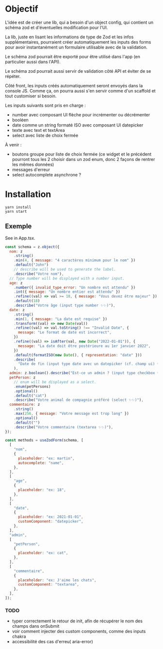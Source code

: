 # Objectif

L'idée est de créer une lib, qui a besoin d'un object config,
qui contient un schéma zod et d'éventuelles modification pour l'UI.

La lib, juste en lisant les informations de type de Zod et les infos supplémentaires,
pourraient créer automatiquement les inputs des forms pour avoir instantanément un
formulaire utilisable avec de la validation.

Le schéma zod pourrait être exporté pour être utilisé dans l'app (en particulier aussi dans l'API).

Le schéma zod pourrait aussi servir de validation côté API et éviter de se répéter.

Côté front, les inputs créés automatiquement seront envoyés dans la console JS. Comme ça, on pourra aussi s'en servir comme d'un scaffold et tout customiser si besoin.

Les inputs suivants sont pris en charge :

- number avec composant UI flèche pour incrémenter ou décrémenter
- booléen
- date comme un string formaté ISO avec composant UI datepicker
- texte avec text et textArea
- select avec liste de choix fermée

À venir :

- boutons groupe pour liste de choix fermée (ce widget et le précédent pourront tous les 2 choisir dans un zod enum, donc 2 façons de rentrer les mêmes données)
- messages d'erreur
- select autocomplete asynchrone ?

# Installation

```
yarn install
yarn start
```

## Exemple

See in App.tsx.

```jsx
const schema = z.object({
  nom: z
    .string()
    .min(4, { message: "4 caractères minimum pour le nom" })
    .default("John")
    // describe will be used to generate the label.
    .describe("Votre nom"),
  // Type number will be displayed with a number input.
  age: z
    .number({ invalid_type_error: "Un nombre est attendu" })
    .int({ message: "Un nombre entier est attendu" })
    .refine((val) => val >= 18, { message: "Vous devez être majeur" })
    .default(18)
    .describe("Votre âge (input type number ✨✨)"),
  date: z
    .string()
    .min(1, { message: "La date est requise" })
    .transform((val) => new Date(val))
    .refine((val) => val.toString() !== "Invalid Date", {
      message: "Le format de date est incorrect",
    })
    .refine((val) => isAfter(val, new Date("2022-01-01")), {
      message: "La date doit être postérieure au 1er janvier 2022",
    })
    .default(formatISO(new Date(), { representation: "date" }))
    .describe(
      "Date de fin (input type date avec un datepicker (cf. champ ui) ✨✨)"
    ),
  admin: z.boolean().describe("Est-ce un admin ? (input type checkbox ✨✨)"),
  petPerson: z
    // enum will be displayed as a select.
    .enum(petPersons)
    .optional()
    .default("cat")
    .describe("Votre animal de compagnie préféré (select ✨✨)"),
  commentaire: z
    .string()
    .max(256, { message: "Votre message est trop long" })
    .optional()
    .default("")
    .describe("Votre commentaire (textarea ✨✨)"),
});

const methods = useZodForm(schema, [
  [
    "nom",
    {
      placeholder: "ex: martin",
      autocomplete: "name",
    },
  ],
  [
    "age",
    {
      placeholder: "ex: 18",
    },
  ],
  [
    "date",
    {
      placeholder: "ex: 2021-01-01",
      customComponent: "datepicker",
    },
  ],
  "admin",
  [
    "petPerson",
    {
      placeholder: "ex: cat",
    },
  ],
  [
    "commentaire",
    {
      placeholder: "ex: J'aime les chats",
      customComponent: "textarea",
    },
  ],
]);
```

### TODO

- typer correctement le retour de init, afin de récupérer le nom des champs dans onSubmit
- voir comment injecter des custom components, comme des inputs chakra
- accessibilité des cas d'erreu( aria-error)
